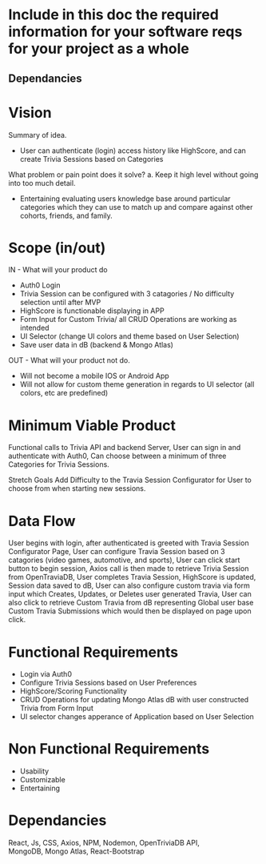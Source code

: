 # Include in this doc the required information for your software reqs for your project as a whole

## Dependancies

# Vision
Summary of idea.
- User can authenticate (login) access history like HighScore, and can create Trivia Sessions based on Categories

What problem or pain point does it solve? a. Keep it high level without going into too much detail.
- Entertaining evaluating users knowledge base around particular categories which they can use to match up and compare against other cohorts, friends, and family.

# Scope (in/out)
IN - What will your product do
- Auth0 Login 
- Trivia Session can be configured with 3 catagories / No difficulty selection until after MVP
- HighScore is functionable displaying in APP
- Form Input for Custom Trivia/ all CRUD Operations are working as intended 
- UI Selector (change UI colors and theme based on User Selection)
- Save user data in dB (backend & Mongo Atlas)

OUT - What will your product not do.
- Will not become a mobile IOS or Android App
- Will not allow for custom theme generation in regards to UI selector (all colors, etc are predefined)

# Minimum Viable Product
Functional calls to Trivia API and backend Server, User can sign in and authenticate with Auth0, Can choose between a minimum of three Categories for Trivia Sessions.

Stretch Goals
Add Difficulty to the Travia Session Configurator for User to choose from when starting new sessions.

# Data Flow
User begins with login, after authenticated is greeted with Travia Session Configurator Page, User can configure Travia Session based on 3 catagories (video games, automotive, and sports),
User can click start button to begin session, Axios call is then made to retrieve Trivia Session from OpenTraviaDB, User completes Travia Session, HighScore is updated, Session data saved to dB, User can also configure custom travia via form input which Creates, Updates, or Deletes user generated Travia, User can also click to retrieve Custom Travia from dB representing Global user base Custom Travia Submissions which would then be displayed on page upon click.

# Functional Requirements 
- Login via Auth0
- Configure Trivia Sessions based on User Preferences
- HighScore/Scoring Functionality
- CRUD Operations for updating Mongo Atlas dB with user constructed Trivia from Form Input
- UI selector changes apperance of Application based on User Selection

# Non Functional Requirements
- Usability 
- Customizable 
- Entertaining
# Dependancies

React,
Js,
CSS,
Axios,
NPM,
Nodemon,
OpenTriviaDB API,  
MongoDB,
Mongo Atlas,
React-Bootstrap

